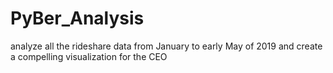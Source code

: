 # PyBer_Analysis

analyze all the rideshare data from January to early May of 2019 and create a compelling visualization for the CEO
